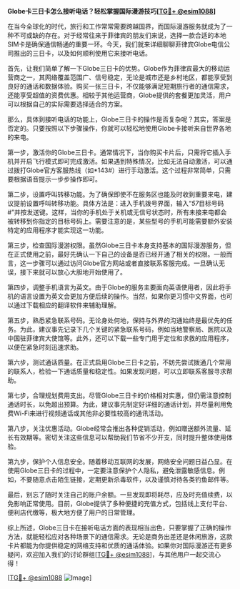 **Globe卡三日卡怎么接听电话？轻松掌握国际漫游技巧[[TG💪+ @esim1088](https://t.me/s/esim1088)]**

在当今全球化的时代，旅行和工作常常需要跨越国界，而国际漫游服务就成为了一种不可或缺的存在。对于经常往来于菲律宾的朋友们来说，选择一款合适的本地SIM卡是确保通信畅通的重要一环。今天，我们就来详细聊聊菲律宾Globe电信公司推出的三日卡，以及如何顺利使用它来接听电话。

首先，让我们简单了解一下Globe三日卡的优势。Globe作为菲律宾最大的移动运营商之一，其网络覆盖范围广、信号稳定，无论是城市还是乡村地区，都能享受到良好的通话和数据体验。购买一张三日卡，不仅能够满足短期旅行者的通信需求，还能享受超值的资费优惠。相较于其他运营商，Globe提供的套餐更加灵活，用户可以根据自己的实际需要选择适合的方案。

那么，具体到接听电话的功能上，Globe三日卡的操作是否复杂呢？其实，答案是否定的。只要按照以下步骤操作，你就可以轻松地使用Globe卡接听来自世界各地的来电。

第一步，激活你的Globe三日卡。通常情况下，当你购买卡片后，只需将它插入手机并开启飞行模式即可完成激活。如果遇到特殊情况，比如无法自动激活，可以通过拨打Globe官方客服热线（如*143#）进行手动激活。这个过程非常简单，只需要根据语音提示一步步操作即可。

第二步，设置呼叫转移功能。为了确保即使不在服务区也能及时收到重要来电，建议提前设置呼叫转移功能。具体方法是：进入手机拨号界面，输入“*57*目标号码#”并按发送键。这样，当你的手机处于关机或无信号状态时，所有未接来电都会被转移到你指定的目标号码上。需要注意的是，某些型号的手机可能需要额外安装特定的应用程序才能实现这一功能。

第三步，检查国际漫游权限。虽然Globe三日卡本身支持基本的国际漫游服务，但在正式使用之前，最好先确认一下自己的设备是否已经开通了相关的权限。一般而言，这一步骤可以通过访问Globe官方网站或者直接联系客服完成。一旦确认无误，接下来就可以放心大胆地开始使用了。

第四步，调整手机语言为英文。由于Globe的服务主要面向英语使用者，因此将手机的语言设置为英文会更加方便后续的操作。当然，如果你更习惯中文界面，也可以通过下载相应的翻译软件来辅助理解。

第五步，熟悉紧急联系号码。无论身处何地，保持与外界的沟通始终是最优先的任务。为此，建议事先记录下几个关键的紧急联系号码，例如当地警察局、医院以及中国驻菲律宾大使馆等。此外，还可以下载一些专门用于定位和求救的应用程序，以便在紧急时刻迅速求助。

第六步，测试通话质量。在正式启用Globe三日卡之前，不妨先尝试拨通几个常用的联系人，检验一下通话质量和稳定性。如果发现问题，可以立即联系客服寻求帮助。

第七步，合理规划费用支出。尽管Globe三日卡的价格相对实惠，但仍需注意控制通话时长，以免超出预算。为此，建议事先制定好详细的通话计划，并尽量利用免费Wi-Fi来进行视频通话或其他非必要性较高的通讯活动。

第八步，关注优惠活动。Globe经常会推出各种促销活动，例如赠送额外流量、延长有效期等。密切关注这些信息可以帮助我们节省不少开支，同时提升整体使用体验。

第九步，保护个人信息安全。随着移动互联网的发展，网络安全问题日益凸显。在使用Globe三日卡的过程中，一定要注意保护个人隐私，避免泄露敏感信息。例如，不要随意点击陌生链接，定期更新杀毒软件，以及谨慎对待各类钓鱼邮件等。

最后，别忘了随时关注自己的账户余额。一旦发现即将耗尽，应及时充值续费，以免影响正常使用。目前，Globe提供了多种便捷的充值方式，包括线上支付平台、便利店代缴等，极大地方便了用户的日常管理。

综上所述，Globe三日卡在接听电话方面的表现相当出色，只要掌握了正确的操作方法，就能轻松应对各种场景下的通信需求。无论是商务出差还是休闲旅游，这款卡片都能为你提供稳定的网络支持和优质的通话体验。如果你对国际漫游还有更多疑问，欢迎加入我们的讨论群组[[TG💪+ @esim1088](https://t.me/s/esim1088)]，与其他用户一起交流心得！

[[TG💪+ @esim1088](https://t.me/s/esim1088) ![Image](https://i.postimg.cc/4NQfJmqS/Snipaste-2025-05-13-00-14-12.png)]